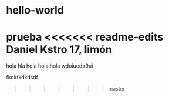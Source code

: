 # hello-world
prueba
<<<<<<< readme-edits
Daniel Kstro 17, limón
=======
hola hla hola hola hola 
wdoiuedp9ui

fkdkfkdkdsdf
>>>>>>> master
